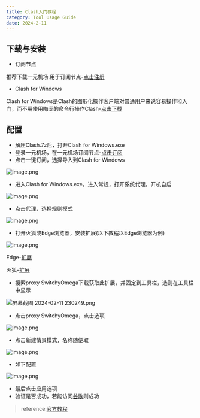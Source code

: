 ```yaml
---
title: Clash入门教程
category: Tool Usage Guide
date: 2024-2-11
---
```


## 下载与安装

- 订阅节点

推荐下载一元机场,用于订阅节点-[点击注册](https://一元机场.com/#/register)

- Clash for Windows

Clash for Windows是Clash的图形化操作客户端对普通用户来说容易操作和入门，而不用使用晦涩的命令行操作Clash-[点击下载](https://xn--4gq62f52gdss.com/down/clash.7z)

## 配置

- 解压Clash.7z后，打开Clash for Windows.exe
- 登录一元机场，在一元机场订阅节点-[点击订阅](https://一元机场.com/#/plan)
- 点击一键订阅，选择导入到Clash for Windows

![image.png](https://x1lys.github.io/X1lyS.blog.github.io/src/assets/img/5-1-1.png)

- 进入Clash for Windows.exe，进入常规，打开系统代理，开机自启

![image.png](https://x1lys.github.io/X1lyS.blog.github.io/src/assets/img/5-1-2.png)

- 点击代理，选择规则模式

![image.png](https://x1lys.github.io/X1lyS.blog.github.io/src/assets/img/5-1-3.png)

- 打开火狐或Edge浏览器，安装扩展(以下教程以Edge浏览器为例)

![image.png](https://x1lys.github.io/X1lyS.blog.github.io/src/assets/img/5-1-4.png)

Edge-[扩展](https://microsoftedge.microsoft.com/addons?hl=zh-CN)

火狐-[扩展](https://addons.mozilla.org/zh-CN/firefox/?utm_source=firefox-browser&utm_medium=firefox-browser&utm_content=find-more-link-bottom)

- 搜索proxy SwitchyOmega下载获取此扩展，并固定到工具栏，选则在工具栏中显示

![屏幕截图 2024-02-11 230249.png](https://x1lys.github.io/X1lyS.blog.github.io/src/assets/img/5-1-5.png)

- 点击proxy SwitchyOmega，点击选项

![image.png](https://x1lys.github.io/X1lyS.blog.github.io/src/assets/img/5-1-6.png)

- 点击新建情景模式，名称随便取

![image.png](https://x1lys.github.io/X1lyS.blog.github.io/src/assets/img/5-1-7.png)

- 如下配置

![image.png](https://x1lys.github.io/X1lyS.blog.github.io/src/assets/img/5-1-8.png)

- 最后点击应用选项
- 验证是否成功，若能访问[谷歌](https://www.google.com/)则成功

> reference:[官方教程](https://clashforwindows.org/)

